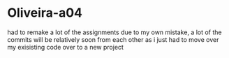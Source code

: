 # Oliveira-a04
had to remake a lot of the assignments due to my own mistake, a lot of the commits will be relatively soon from each other as i just had to move over my exisisting code over to a new project
